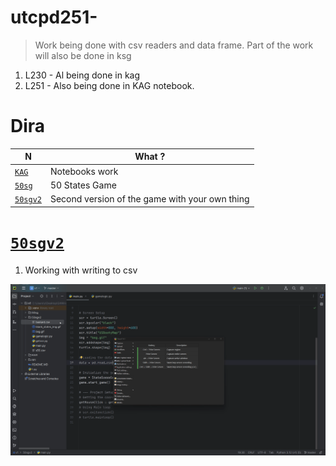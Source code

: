 # utcpd251-

> Work being done with csv readers and data frame. Part of the work will also be done in ksg

1. L230 - Al being done in kag
2. L251 - Also being done in KAG notebook.

# Dira 

N | What ? 
--- | --- 
[`KAG`](./KAG) | Notebooks work
[`50sg`](./50sg) | 50 States Game
[`50sgv2`](./50sgv2) | Second version of the game with your own thing


# [`50sgv2`](./50sgv2)

1. Working with writing to csv

![](./50sgv2/g.gif)